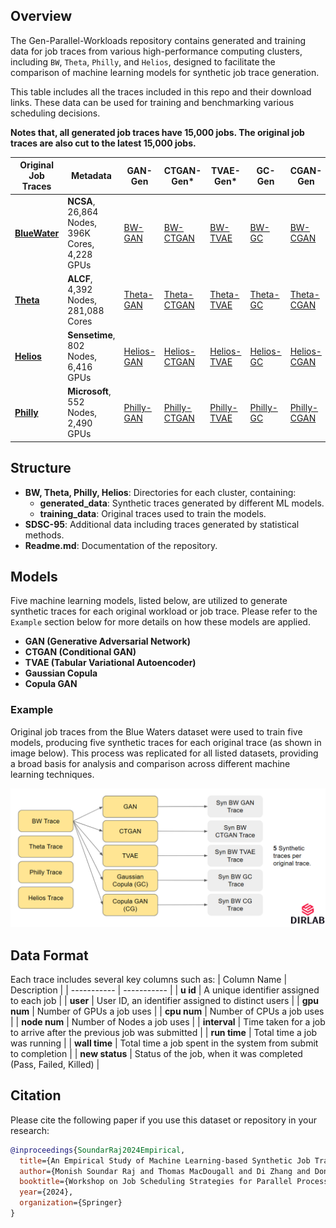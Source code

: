 ## Overview

The Gen-Parallel-Workloads repository contains generated and training data for job traces from various high-performance computing clusters, including `BW`, `Theta`, `Philly`, and `Helios`, designed to facilitate the comparison of machine learning models for synthetic job trace generation. 

This table includes all the traces included in this repo and their download links. These data can be used for training and benchmarking various scheduling decisions.

**Notes that, all generated job traces have 15,000 jobs. The original job traces are also cut to the latest 15,000 jobs.**

| Original Job Traces | Metadata | GAN-Gen | CTGAN-Gen* | TVAE-Gen* | GC-Gen | CGAN-Gen |
|---------------------|----------|---------|------------|-----------|--------|----------|
| [**BlueWater**](https://github.com/DIR-LAB/Gen-Parallel-Workloads/blob/main/BW/training_data/blue_waters_data_training.csv) | **NCSA**, 26,864 Nodes, 396K Cores, 4,228 GPUs | [BW-GAN](https://github.com/DIR-LAB/Gen-Parallel-Workloads/blob/main/BW/generated_data/synthetic_data_gan_bw.csv) | [BW-CTGAN](https://github.com/DIR-LAB/Gen-Parallel-Workloads/blob/main/BW/generated_data/synthetic_data_ctgan_bw.csv) | [BW-TVAE](https://github.com/DIR-LAB/Gen-Parallel-Workloads/blob/main/BW/generated_data/synthetic_data_tvae_bw.csv) | [BW-GC](https://github.com/DIR-LAB/Gen-Parallel-Workloads/blob/main/BW/generated_data/synthetic_data_gc_bw.csv) | [BW-CGAN](https://github.com/DIR-LAB/Gen-Parallel-Workloads/blob/main/BW/generated_data/synthetic_data_cg_bw.csv)|
| [**Theta**](https://github.com/DIR-LAB/Gen-Parallel-Workloads/blob/main/Theta/training_data/theta_data_training.csv) | **ALCF**, 4,392 Nodes, 281,088 Cores | [Theta-GAN](https://github.com/DIR-LAB/Gen-Parallel-Workloads/blob/main/Theta/generated_data/synthetic_data_gan_theta.csv) | [Theta-CTGAN](https://github.com/DIR-LAB/Gen-Parallel-Workloads/blob/main/Theta/generated_data/synthetic_data_ctgan_theta.csv) | [Theta-TVAE](https://github.com/DIR-LAB/Gen-Parallel-Workloads/blob/main/Theta/generated_data/synthetic_data_tvae_theta.csv) | [Theta-GC](https://github.com/DIR-LAB/Gen-Parallel-Workloads/blob/main/Theta/generated_data/synthetic_data_gc_theta.csv) | [Theta-CGAN](https://github.com/DIR-LAB/Gen-Parallel-Workloads/blob/main/Theta/generated_data/synthetic_data_cg_theta.csv)|
| [**Helios**](https://github.com/DIR-LAB/Gen-Parallel-Workloads/blob/main/Helios/training_data/helios_data_training.csv) | **Sensetime**, 802 Nodes, 6,416 GPUs | [Helios-GAN](https://github.com/DIR-LAB/Gen-Parallel-Workloads/blob/main/Helios/generated_data/synthetic_data_gan_helios.csv) | [Helios-CTGAN](https://github.com/DIR-LAB/Gen-Parallel-Workloads/blob/main/Helios/generated_data/synthetic_data_ctgan_helios.csv) | [Helios-TVAE](https://github.com/DIR-LAB/Gen-Parallel-Workloads/blob/main/Helios/generated_data/synthetic_data_tvae_helios.csv) | [Helios-GC](https://github.com/DIR-LAB/Gen-Parallel-Workloads/blob/main/Helios/generated_data/synthetic_data_gc_helios.csv) | [Helios-CGAN](https://github.com/DIR-LAB/Gen-Parallel-Workloads/blob/main/Helios/generated_data/synthetic_data_cg_helios.csv)|
| [**Philly**](https://github.com/DIR-LAB/Gen-Parallel-Workloads/blob/main/Philly/training_data/philly_data_training.csv) | **Microsoft**, 552 Nodes, 2,490 GPUs | [Philly-GAN](https://github.com/DIR-LAB/Gen-Parallel-Workloads/blob/main/Philly/generated_data/synthetic_data_gan_philly.csv) | [Philly-CTGAN](https://github.com/DIR-LAB/Gen-Parallel-Workloads/blob/main/Philly/generated_data/synthetic_data_ctgan_philly.csv) | [Philly-TVAE](https://github.com/DIR-LAB/Gen-Parallel-Workloads/blob/main/Philly/generated_data/synthetic_data_tvae_philly.csv) | [Philly-GC](https://github.com/DIR-LAB/Gen-Parallel-Workloads/blob/main/Philly/generated_data/synthetic_data_gc_philly.csv) | [Philly-CGAN](https://github.com/DIR-LAB/Gen-Parallel-Workloads/blob/main/Philly/generated_data/synthetic_data_cg_philly.csv)|


## Structure

- **BW, Theta, Philly, Helios**: Directories for each cluster, containing:
  - **generated_data**: Synthetic traces generated by different ML models.
  - **training_data**: Original traces used to train the models.
- **SDSC-95**: Additional data including traces generated by statistical methods.
- **Readme.md**: Documentation of the repository.

## Models

Five machine learning models, listed below, are utilized to generate synthetic traces for each original workload or job trace. Please refer to the `Example` section below for more details on how these models are applied.

- **GAN (Generative Adversarial Network)**
- **CTGAN (Conditional GAN)**
- **TVAE (Tabular Variational Autoencoder)**
- **Gaussian Copula**
- **Copula GAN**

### Example

Original job traces from the Blue Waters dataset were used to train five models, producing five synthetic traces for each original trace (as shown in image below). This process was replicated for all listed datasets, providing a broad basis for analysis and comparison across different machine learning techniques.

![Example Image](example_image.png)

## Data Format

Each trace includes several key columns such as:
| Column Name | Description |
| ----------- | ----------- |
| **u id**        | A unique identifier assigned to each job |
| **user**        | User ID, an identifier assigned to distinct users |
| **gpu num**     | Number of GPUs a job uses |
| **cpu num**     | Number of CPUs a job uses |
| **node num**    | Number of Nodes a job uses |
| **interval**    | Time taken for a job to arrive after the previous job was submitted |
| **run time**    | Total time a job was running |
| **wall time**   | Total time a job spent in the system from submit to completion |
| **new status**  | Status of the job, when it was completed (Pass, Failed, Killed) |

## Citation

Please cite the following paper if you use this dataset or repository in your research:

```bibtex
@inproceedings{SoundarRaj2024Empirical,
  title={An Empirical Study of Machine Learning-based Synthetic Job Trace Generation Methods},
  author={Monish Soundar Raj and Thomas MacDougall and Di Zhang and Dong Dai},
  booktitle={Workshop on Job Scheduling Strategies for Parallel Processing},
  year={2024},
  organization={Springer}
}
```

